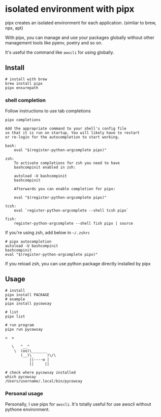 # isolated environment with pipx

pipx creates an isolated environment for each application. (simliar to brew, npx, apt)

With pipx, you can manage and use your packages globally without other management tools like pyenv, poetry and so on.

It's useful the command like `awscli` for using globally.

## Install

```
# install with brew
brew install pipx
pipx ensurepath
```

### shell completion

Follow instructions to use tab completions

```
pipx completions

Add the appropriate command to your shell's config file
so that it is run on startup. You will likely have to restart
or re-login for the autocompletion to start working.

bash:
    eval "$(register-python-argcomplete pipx)"

zsh:
    To activate completions for zsh you need to have
    bashcompinit enabled in zsh:

    autoload -U bashcompinit
    bashcompinit

    Afterwards you can enable completion for pipx:

    eval "$(register-python-argcomplete pipx)"

tcsh:
    eval `register-python-argcomplete --shell tcsh pipx`

fish:
    register-python-argcomplete --shell fish pipx | source

```

If you're using zsh, add below in `~/.zshrc`

```
# pipx autocompletion
autoload -U bashcompinit
bashcompinit
eval "$(register-python-argcomplete pipx)"
```

If you reload zsh, you can use python package directly installed by pipx 


## Usage


```
# install
pipx install PACKAGE
# example
pipx install pycowsay

# list
pipx list

# run program
pipx run pycowsay

<  >

   \   ^__^
    \  (oo)\_______
       (__)\       )\/\
           ||----w |
           ||     ||
           
# check where pycowsay installed
which pycowsay
/Users/username/.local/bin/pycowsay
```


### Personal usage

Personally, I use pipx for `awscli`. It's totally useful for use awscli without pythone environment.


